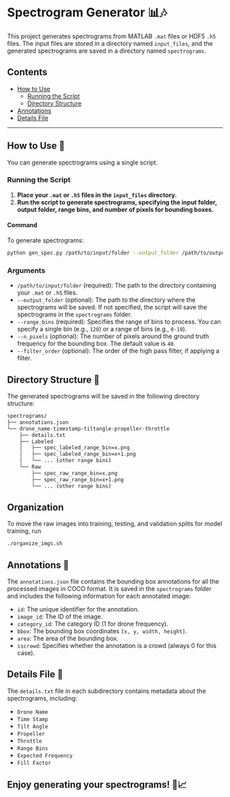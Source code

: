 # Spectrogram Generator 📊🎶

This project generates spectrograms from MATLAB `.mat` files or HDF5 `.h5` files. The input files are stored in a directory named `input_files`, and the generated spectrograms are saved in a directory named `spectrograms`.

## Contents

- [How to Use](#how-to-use)
  - [Running the Script](#running-the-script)
  - [Directory Structure](#directory-structure)
- [Annotations](#annotations)
- [Details File](#details-file)

---

## How to Use 🚀

You can generate spectrograms using a single script.

### Running the Script

1. **Place your `.mat` or `.h5` files in the `input_files` directory.**
2. **Run the script to generate spectrograms, specifying the input folder, output folder, range bins, and number of pixels for bounding boxes.**

#### Command

To generate spectrograms:

```bash
python gen_spec.py /path/to/input/folder --output_folder /path/to/output/folder --range_bins 0-10 --n_pixels 40 --filter_order 1
```

### Arguments

- `/path/to/input/folder` (required): The path to the directory containing your `.mat` or `.h5` files.
- `--output_folder` (optional): The path to the directory where the spectrograms will be saved. If not specified, the script will save the spectrograms in the `spectrograms` folder.
- `--range_bins` (required): Specifies the range of bins to process. You can specify a single bin (e.g., `120`) or a range of bins (e.g., `0-10`).
- `--n_pixels` (optional): The number of pixels around the ground truth frequency for the bounding box. The default value is `40`.
- `--filter_order` (optional): The order of the high pass filter, if applying a filter. 


## Directory Structure 📁

The generated spectrograms will be saved in the following directory structure:

```bash
spectrograms/
├── annotations.json
└── drone_name-timestamp-tiltangle-propeller-throttle
    ├── details.txt
    ├── Labeled
    │   ├── spec_labeled_range_bin=x.png
    │   ├── spec_labeled_range_bin=x+1.png
    │   └── ... (other range bins)
    └── Raw
        ├── spec_raw_range_bin=x.png
        ├── spec_raw_range_bin=x+1.png
        └── ... (other range bins)
```

## Organization

To move the raw images into training, testing, and validation splits for model training, run

```bash
./organize_imgs.sh
```

## Annotations 📝

The `annotations.json` file contains the bounding box annotations for all the processed images in COCO format. It is saved in the `spectrograms` folder and includes the following information for each annotated image:

- `id`: The unique identifier for the annotation.
- `image_id`: The ID of the image.
- `category_id`: The category ID (1 for drone frequency).
- `bbox`: The bounding box coordinates `[x, y, width, height]`.
- `area`: The area of the bounding box.
- `iscrowd`: Specifies whether the annotation is a crowd (always 0 for this case).

## Details File 📄

The `details.txt` file in each subdirectory contains metadata about the spectrograms, including:

- `Drone Name`
- `Time Stamp`
- `Tilt Angle`
- `Propeller`
- `Throttle`
- `Range Bins`
- `Expected Frequency`
- `Fill Factor`

## Enjoy generating your spectrograms! 🎉📈

